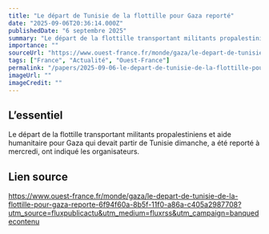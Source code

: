 ```yaml
---
title: "Le départ de Tunisie de la flottille pour Gaza reporté"
date: "2025-09-06T20:36:14.000Z"
publishedDate: "6 septembre 2025"
summary: "Le départ de la flottille transportant militants propalestiniens et aide humanitaire pour Gaza qui devait partir de Tunisie dimanche, a été reporté à mercredi, ont indiqué les organisateurs."
importance: ""
sourceUrl: "https://www.ouest-france.fr/monde/gaza/le-depart-de-tunisie-de-la-flottille-pour-gaza-reporte-6f94f60a-8b5f-11f0-a86a-c405a2987708?utm_source=fluxpublicactu&utm_medium=fluxrss&utm_campaign=banquedecontenu"
tags: ["France", "Actualité", "Ouest-France"]
permalink: "/papers/2025-09-06-le-depart-de-tunisie-de-la-flottille-pour-gaza-reporte"
imageUrl: ""
imageCredit: ""
---
```


## L’essentiel

Le départ de la flottille transportant militants propalestiniens et aide humanitaire pour Gaza qui devait partir de Tunisie dimanche, a été reporté à mercredi, ont indiqué les organisateurs.

## Lien source

https://www.ouest-france.fr/monde/gaza/le-depart-de-tunisie-de-la-flottille-pour-gaza-reporte-6f94f60a-8b5f-11f0-a86a-c405a2987708?utm_source=fluxpublicactu&utm_medium=fluxrss&utm_campaign=banquedecontenu
